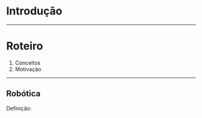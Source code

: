 <!--
  backdrop: introduction
-->

# Introdução
---
# Roteiro

1. Conceitos
1. Motivação

---

## Robótica

Definição: 
